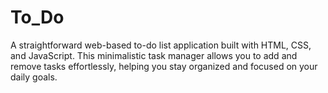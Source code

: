 # To_Do
A straightforward web-based to-do list application built with HTML, CSS, and JavaScript. This minimalistic task manager allows you to add and remove tasks effortlessly, helping you stay organized and focused on your daily goals.
